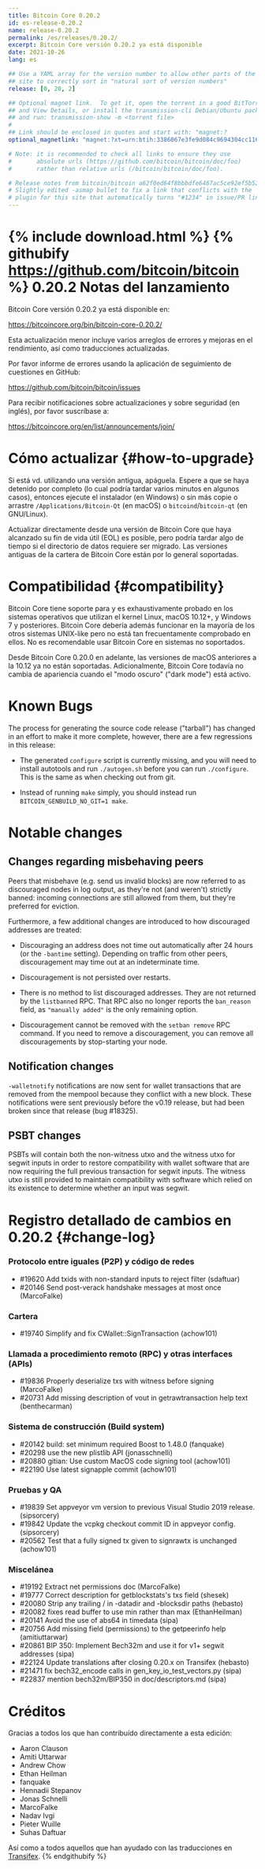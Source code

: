 ```yaml
---
title: Bitcoin Core 0.20.2
id: es-release-0.20.2
name: release-0.20.2
permalink: /es/releases/0.20.2/
excerpt: Bitcoin Core versión 0.20.2 ya está disponible
date: 2021-10-26
lang: es

## Use a YAML array for the version number to allow other parts of the
## site to correctly sort in "natural sort of version numbers"
release: [0, 20, 2]

## Optional magnet link.  To get it, open the torrent in a good BitTorrent client
## and View Details, or install the transmission-cli Debian/Ubuntu package
## and run: transmission-show -m <torrent file>
#
## Link should be enclosed in quotes and start with: "magnet:?
optional_magnetlink: "magnet:?xt=urn:btih:3386067e3fe9d084c9694304cc116c74bab864b1&dn=bitcoin-core-0.20.2&tr=udp%3A%2F%2Ftracker.openbittorrent.com%3A80&tr=udp%3A%2F%2Ftracker.opentrackr.org%3A1337%2Fannounce&tr=udp%3A%2F%2Ftracker.coppersurfer.tk%3A6969%2Fannounce&tr=udp%3A%2F%2Ftracker.leechers-paradise.org%3A6969%2Fannounce&tr=udp%3A%2F%2Fexplodie.org%3A6969%2Fannounce&tr=udp%3A%2F%2Ftracker.torrent.eu.org%3A451%2Fannounce&tr=udp%3A%2F%2Ftracker.bitcoin.sprovoost.nl%3A6969"

# Note: it is recommended to check all links to ensure they use
#       absolute urls (https://github.com/bitcoin/bitcoin/doc/foo)
#       rather than relative urls (/bitcoin/bitcoin/doc/foo).

# Release notes from bitcoin/bitcoin a62f0ed64f8bbbdfe6467ac5ce92ef5b5222d1bd
# Slightly edited -asmap bullet to fix a link that conflicts with the
# plugin for this site that automatically turns "#1234" in issue/PR links
---
```

{% include download.html %}
{% githubify https://github.com/bitcoin/bitcoin %}
0.20.2 Notas del lanzamiento
============================

Bitcoin Core versión 0.20.2 ya está disponible en:

  <https://bitcoincore.org/bin/bitcoin-core-0.20.2/>

Esta actualización menor incluye varios arreglos de errores y mejoras
en el rendimiento, así como traducciones actualizadas.

Por favor informe de errores usando la aplicación de seguimiento de
cuestiones en GitHub:

  <https://github.com/bitcoin/bitcoin/issues>

Para recibir notificaciones sobre actualizaciones y sobre seguridad (en
inglés), por favor suscríbase a:

  <https://bitcoincore.org/en/list/announcements/join/>

Cómo actualizar {#how-to-upgrade}
=================================

Si está vd. utilizando una versión antigua, apáguela. Espere a que se
haya detenido por completo (lo cual podría tardar varios minutos en
algunos casos), entonces ejecute el instalador (en Windows) o sin más
copie o arrastre `/Applications/Bitcoin-Qt` (en macOS) o
`bitcoind`/`bitcoin-qt` (en GNU/Linux).

Actualizar directamente desde una versión de Bitcoin Core que haya
alcanzado su fin de vida útil (EOL) es posible, pero podría tardar
algo de tiempo si el directorio de datos requiere ser migrado. Las
versiones antiguas de la cartera de Bitcoin Core están por lo general
soportadas.

Compatibilidad {#compatibility}
===============================

Bitcoin Core tiene soporte para y es exhaustivamente probado en los
sistemas operativos que utilizan el kernel Linux, macOS 10.12+, y
Windows 7 y posteriores.  Bitcoin Core debería además funcionar en la
mayoría de los otros sistemas UNIX-like pero no está tan
frecuentamente comprobado en ellos.  No es recomendable usar Bitcoin
Core en sistemas no soportados.

Desde Bitcoin Core 0.20.0 en adelante, las versiones de macOS anteriores
a la 10.12 ya no están soportadas. Adicionalmente, Bitcoin Core
todavía no cambia de apariencia cuando el "modo oscuro" ("dark mode")
está activo.

Known Bugs
==========

The process for generating the source code release ("tarball") has changed in an
effort to make it more complete, however, there are a few regressions in
this release:

- The generated `configure` script is currently missing, and you will need to
  install autotools and run `./autogen.sh` before you can run
  `./configure`. This is the same as when checking out from git.

- Instead of running `make` simply, you should instead run
  `BITCOIN_GENBUILD_NO_GIT=1 make`.

Notable changes
===============

Changes regarding misbehaving peers
-----------------------------------

Peers that misbehave (e.g. send us invalid blocks) are now referred to as
discouraged nodes in log output, as they're not (and weren't) strictly banned:
incoming connections are still allowed from them, but they're preferred for
eviction.

Furthermore, a few additional changes are introduced to how discouraged
addresses are treated:

- Discouraging an address does not time out automatically after 24 hours
  (or the `-bantime` setting). Depending on traffic from other peers,
  discouragement may time out at an indeterminate time.

- Discouragement is not persisted over restarts.

- There is no method to list discouraged addresses. They are not returned by
  the `listbanned` RPC. That RPC also no longer reports the `ban_reason`
  field, as `"manually added"` is the only remaining option.

- Discouragement cannot be removed with the `setban remove` RPC command.
  If you need to remove a discouragement, you can remove all discouragements by
  stop-starting your node.

Notification changes
--------------------

`-walletnotify` notifications are now sent for wallet transactions that are
removed from the mempool because they conflict with a new block. These
notifications were sent previously before the v0.19 release, but had been
broken since that release (bug #18325).

PSBT changes
------------

PSBTs will contain both the non-witness utxo and the witness utxo for segwit
inputs in order to restore compatibility with wallet software that are now
requiring the full previous transaction for segwit inputs. The witness utxo
is still provided to maintain compatibility with software which relied on its
existence to determine whether an input was segwit.

Registro detallado de cambios en 0.20.2 {#change-log}
=====================================================

### Protocolo entre iguales (P2P) y código de redes

- #19620 Add txids with non-standard inputs to reject filter (sdaftuar)
- #20146 Send post-verack handshake messages at most once (MarcoFalke)

### Cartera

- #19740 Simplify and fix CWallet::SignTransaction (achow101)

### Llamada a procedimiento remoto (RPC) y otras interfaces (APIs)

- #19836 Properly deserialize txs with witness before signing (MarcoFalke)
- #20731 Add missing description of vout in getrawtransaction help text (benthecarman)

### Sistema de construcción (Build system)

- #20142 build: set minimum required Boost to 1.48.0 (fanquake)
- #20298 use the new plistlib API (jonasschnelli)
- #20880 gitian: Use custom MacOS code signing tool (achow101)
- #22190 Use latest signapple commit (achow101)

### Pruebas y QA

- #19839 Set appveyor vm version to previous Visual Studio 2019 release. (sipsorcery)
- #19842 Update the vcpkg checkout commit ID in appveyor config. (sipsorcery)
- #20562 Test that a fully signed tx given to signrawtx is unchanged (achow101)

### Miscelánea

- #19192 Extract net permissions doc (MarcoFalke)
- #19777 Correct description for getblockstats's txs field (shesek)
- #20080 Strip any trailing / in -datadir and -blocksdir paths (hebasto)
- #20082 fixes read buffer to use min rather than max (EthanHeilman)
- #20141 Avoid the use of abs64 in timedata (sipa)
- #20756 Add missing field (permissions) to the getpeerinfo help (amitiuttarwar)
- #20861 BIP 350: Implement Bech32m and use it for v1+ segwit addresses (sipa)
- #22124 Update translations after closing 0.20.x on Transifex (hebasto)
- #21471 fix bech32_encode calls in gen_key_io_test_vectors.py (sipa)
- #22837 mention bech32m/BIP350 in doc/descriptors.md (sipa)

Créditos
========

Gracias a todos los que han contribuído directamente a esta edición:

- Aaron Clauson
- Amiti Uttarwar
- Andrew Chow
- Ethan Heilman
- fanquake
- Hennadii Stepanov
- Jonas Schnelli
- MarcoFalke
- Nadav Ivgi
- Pieter Wuille
- Suhas Daftuar

Así como a todos aquellos que han ayudado con las traducciones en
[Transifex](https://www.transifex.com/bitcoin/bitcoin/).
{% endgithubify %}
